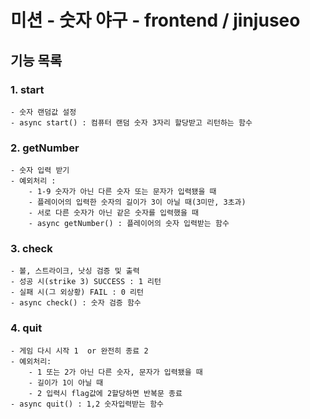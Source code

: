 # 미션 - 숫자 야구 - frontend / jinjuseo

## 기능 목록

### 1. start
    - 숫자 랜덤값 설정
    - async start() : 컴퓨터 랜덤 숫자 3자리 할당받고 리턴하는 함수
### 2. getNumber
    - 숫자 입력 받기
    - 예외처리 : 
        - 1-9 숫자가 아닌 다른 숫자 또는 문자가 입력됐을 때
        - 플레이어의 입력한 숫자의 길이가 3이 아닐 때(3미만, 3초과)
        - 서로 다른 숫자가 아닌 같은 숫자를 입력했을 때
        - async getNumber() : 플레이어의 숫자 입력받는 함수
### 3. check  
    - 볼, 스트라이크, 낫싱 검증 및 출력
    - 성공 시(strike 3) SUCCESS : 1 리턴
    - 실패 시(그 외상황) FAIL : 0 리턴
    - async check() : 숫자 검증 함수
    
### 4. quit 
    - 게임 다시 시작 1  or 완전히 종료 2
    - 예외처리:
        - 1 또는 2가 아닌 다른 숫자, 문자가 입력됐을 때
        - 길이가 1이 아닐 때
        - 2 입력시 flag값에 2할당하면 반복문 종료
    - async quit() : 1,2 숫자입력받는 함수



